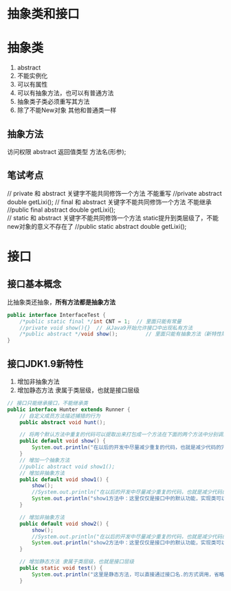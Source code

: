 # 抽象类和接口

# 抽象类

1. abstract
2. 不能实例化 
3. 可以有属性
4. 可以有抽象方法，也可以有普通方法
5. 抽象类子类必须重写其方法
6. 除了不能New对象 其他和普通类一样

## 抽象方法

访问权限 abstract 返回值类型 方法名(形参);

## 笔试考点

// private 和 abstract 关键字不能共同修饰一个方法    不能重写
//private abstract double getLixi(); 
// final 和 abstract 关键字不能共同修饰一个方法      不能继承
//public final abstract double getLixi();  
// static 和 abstract 关键字不能共同修饰一个方法       static提升到类层级了，不能new对象的意义不存在了
//public static abstract double getLixi();

# 接口

## 接口基本概念

比抽象类还抽象，**所有方法都是抽象方法**

```java
public interface InterfaceTest {
    /*public static final */int CNT = 1;  // 里面只能有常量
    //private void show(){}  // 从Java9开始允许接口中出现私有方法
    /*public abstract */void show();         // 里面只能有抽象方法（新特性除外），注释中的关键字可以省略，但建议写上
}
```

## 接口JDK1.9新特性

1. 增加非抽象方法
2. 增加静态方法 隶属于类层级，也就是接口层级

```java
// 接口只能继承接口，不能继承类
public interface Hunter extends Runner {
    // 自定义成员方法描述捕猎的行为
    public abstract void hunt();

    // 将两个默认方法中重复的代码可以提取出来打包成一个方法在下面的两个方法中分别调用即可
    public default void show() {
        System.out.println("在以后的开发中尽量减少重复的代码，也就是减少代码的冗余！");
    }
    // 增加一个抽象方法
    //public abstract void show1();
    // 增加非抽象方法
    public default void show1() {
        show();
        //System.out.println("在以后的开发中尽量减少重复的代码，也就是减少代码的冗余！");
        System.out.println("show1方法中：这里仅仅是接口中的默认功能，实现类可以自由选择是否重写！");
    }

    // 增加非抽象方法
    public default void show2() {
        show();
        //System.out.println("在以后的开发中尽量减少重复的代码，也就是减少代码的冗余！");
        System.out.println("show2方法中：这里仅仅是接口中的默认功能，实现类可以自由选择是否重写！");
    }

    // 增加静态方法 隶属于类层级，也就是接口层级
    public static void test() {
        System.out.println("这里是静态方法，可以直接通过接口名.的方式调用，省略对象的创建");
    }
```
